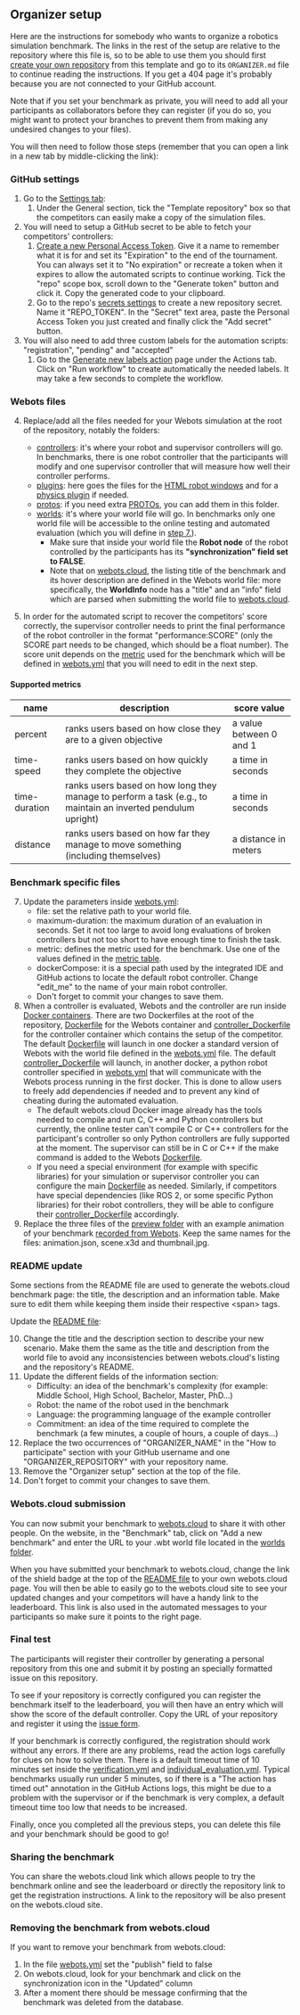 ## Organizer setup

Here are the instructions for somebody who wants to organize a robotics simulation benchmark. The links in the rest of the setup are relative to the repository where this file is, so to be able to use them you should first [create your own repository](../../generate) from this template and go to its `ORGANIZER.md` file to continue reading the instructions. If you get a 404 page it's probably because you are not connected to your GitHub account.

Note that if you set your benchmark as private, you will need to add all your participants as collaborators before they can register (if you do so, you might want to protect your branches to prevent them from making any undesired changes to your files).

You will then need to follow those steps (remember that you can open a link in a new tab by middle-clicking the link):

### GitHub settings

1. Go to the [Settings tab](../../settings):
   1. Under the General section, tick the "Template repository" box so that the competitors can easily make a copy of the simulation files.
2. You will need to setup a GitHub secret to be able to fetch your competitors' controllers:
   1. [Create a new Personal Access Token](../../../../settings/tokens/new). Give it a name to remember what it is for and set its "Expiration" to the end of the tournament. You can always set it to "No expiration" or recreate a token when it expires to allow the automated scripts to continue working. Tick the "repo" scope box, scroll down to the "Generate token" button and click it. Copy the generated code to your clipboard.
   1. Go to the repo's [secrets settings](../../settings/secrets/actions/new) to create a new repository secret. Name it "REPO_TOKEN". In the "Secret" text area, paste the Personal Access Token you just created and finally click the "Add secret" button.
3. You will also need to add three custom labels for the automation scripts: "registration", "pending" and "accepted"
   1. Go to the [Generate new labels action](../../actions/workflows/generate_labels.yml) page under the Actions tab. Click on "Run workflow" to create automatically the needed labels. It may take a few seconds to complete the workflow.

### Webots files

4. Replace/add all the files needed for your Webots simulation at the root of the repository, notably the folders:
   - [controllers](controllers): it's where your robot and supervisor controllers will go. In benchmarks, there is one robot controller that the participants will modify and one supervisor controller that will measure how well their controller performs.
   - [plugins](plugins): here goes the files for the [HTML robot windows](https://www.cyberbotics.com/doc/reference/robot-window-plugin) and for a [physics plugin](https://www.cyberbotics.com/doc/reference/physics-plugin) if needed.
   - [protos](protos): if you need extra [PROTOs](https://www.cyberbotics.com/doc/reference/proto), you can add them in this folder.
   - [worlds](worlds): it's where your world file will go. In benchmarks only one world file will be accessible to the online testing and automated evaluation (which you will define in [step 7.](#benchmark-specific-files)).
      - Make sure that inside your world file the **Robot node** of the robot controlled by the participants has its **"synchronization" field set to FALSE**.
      - Note that on [webots.cloud](https://webots.cloud), the listing title of the benchmark and its hover description are defined in the Webots world file: more specifically, the **WorldInfo** node has a "title" and an "info" field which are parsed when submitting the world file to [webots.cloud](https://webots.cloud).

6. In order for the automated script to recover the competitors' score correctly, the supervisor controller needs to print the final performance of the robot controller in the format "performance:SCORE" (only the SCORE part needs to be changed, which should be a float number).
The score unit depends on the [metric](#supported-metrics) used for the benchmark which will be defined in [webots.yml](webots.yml#L6) that you will need to edit in the next step.

#### Supported metrics

| name          | description                                                                                            | score value             |
|---------------|--------------------------------------------------------------------------------------------------------|-------------------------|
| percent       | ranks users based on how close they are to a given objective                                           | a value between 0 and 1 |
| time-speed    | ranks users based on how quickly they complete the objective                                             | a time in seconds       |
| time-duration | ranks users based on how long they manage to perform a task (e.g., to maintain an inverted pendulum upright) | a time in seconds       |
| distance      | ranks users based on how far they manage to move something (including themselves)           | a distance in meters    |

### Benchmark specific files

7. Update the parameters inside [webots.yml](../../edit/main/webots.yml):
   - file: set the relative path to your world file.
   - maximum-duration: the maximum duration of an evaluation in seconds. Set it not too large to avoid long evaluations of broken controllers but not too short to have enough time to finish the task.
   - metric: defines the metric used for the benchmark. Use one of the values defined in the [metric table](#supported-metrics).
   - dockerCompose: it is a special path used by the integrated IDE and GitHub actions to locate the default robot controller. Change "edit_me" to the name of your main robot controller.
   - Don't forget to commit your changes to save them.
8. When a controller is evaluated, Webots and the controller are run inside [Docker containers](https://www.docker.com/resources/what-container/). There are two Dockerfiles at the root of the repository, [Dockerfile](Dockerfile) for the Webots container and [controller_Dockerfile](controller_Dockerfile) for the controller container which contains the setup of the competitor. The default [Dockerfile](Dockerfile) will launch in one docker a standard version of Webots with the world file defined in the [webots.yml](webots.yml#L4) file. The default [controller_Dockerfile](controller_Dockerfile) will launch, in another docker, a python robot controller specified in [webots.yml](webots.yml#L7) that will communicate with the Webots process running in the first docker. This is done to allow users to freely add dependencies if needed and to prevent any kind of cheating during the automated evaluation.
   - The default webots.cloud Docker image already has the tools needed to compile and run C, C++ and Python controllers but currently, the online tester can't compile C or C++ controllers for the participant's controller so only Python controllers are fully supported at the moment. The supervisor can still be in C or C++ if the make command is added to the Webots [Dockerfile](Dockerfile).
   - If you need a special environment (for example with specific libraries) for your simulation or supervisor controller you can configure the main [Dockerfile](Dockerfile) as needed. Similarly, if competitors have special dependencies (like ROS 2, or some specific Python libraries) for their robot controllers, they will be able to configure their [controller_Dockerfile](controller_Dockerfile) accordingly.
9. Replace the three files of the [preview folder](/preview) with an example animation of your benchmark [recorded from Webots](https://cyberbotics.com/doc/guide/web-animation). Keep the same names for the files: animation.json, scene.x3d and thumbnail.jpg.

### README update

Some sections from the README file are used to generate the webots.cloud benchmark page: the title, the description and an information table. Make sure to edit them while keeping them inside their respective \<span\> tags.

Update the [README file](../../edit/main/README.md):

10. Change the title and the description section to describe your new scenario. Make them the same as the title and description from the world file to avoid any inconsistencies between webots.cloud's listing and the repository's README.
11. Update the different fields of the information section:
    - Difficulty: an idea of the benchmark's complexity (for example: Middle School, High School, Bachelor, Master, PhD...)
    - Robot: the name of the robot used in the benchmark
    - Language: the programming language of the example controller
    - Commitment: an idea of the time required to complete the benchmark (a few minutes, a couple of hours, a couple of days...)
12. Replace the two occurrences of "ORGANIZER_NAME" in the "How to participate" section with your GitHub username and one "ORGANIZER_REPOSITORY" with your repository name.
13. Remove the "Organizer setup" section at the top of the file.
14. Don't forget to commit your changes to save them.

### Webots.cloud submission

You can now submit your benchmark to [webots.cloud](https://benchmark.webots.cloud/benchmark) to share it with other people. On the website, in the "Benchmark" tab, click on "Add a new benchmark" and enter the URL to your .wbt world file located in the [worlds folder](./worlds/).

When you have submitted your benchmark to webots.cloud, change the link of the shield badge at the top of the [README file](../../edit/main/README.md) to your own webots.cloud page. You will then be able to easily go to the webots.cloud site to see your updated changes and your competitors will have a handy link to the leaderboard. This link is also used in the automated messages to your participants so make sure it points to the right page.

### Final test

The participants will register their controller by generating a personal repository from this one and submit it by posting an specially formatted issue on this repository.

To see if your repository is correctly configured you can register the benchmark itself to the leaderboard, you will then have an entry which will show the score of the default controller. Copy the URL of your repository and register it using the [issue form](../../issues/new?assignees=&labels=registration&template=registration_form.yml&title=Registration+to+benchmark).

If your benchmark is correctly configured, the registration should work without any errors. If there are any problems, read the action logs carefully for clues on how to solve them. There is a default timeout time of 10 minutes set inside the [verification.yml](./.github/workflows/verification.yml#L93) and [individual_evaluation.yml](./.github/workflows/individual_evaluation.yml#L36). Typical benchmarks usually run under 5 minutes, so if there is a "The action has timed out" annotation in the GitHub Actions logs, this might be due to a problem with the supervisor or if the benchmark is very complex, a default timeout time too low that needs to be increased.

Finally, once you completed all the previous steps, you can delete this file and your benchmark should be good to go!

### Sharing the benchmark

You can share the webots.cloud link which allows people to try the benchmark online and see the leaderboard or directly the repository link to get the registration instructions. A link to the repository will be also present on the webots.cloud site.

### Removing the benchmark from webots.cloud

If you want to remove your benchmark from webots.cloud:

1. In the file [webots.yml](../../edit/main/webots.yml) set the "publish" field to false
2. On webots.cloud, look for your benchmark and click on the synchronization icon in the "Updated" column
3. After a moment there should be message confirming that the benchmark was deleted from the database.
